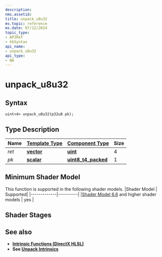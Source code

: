 ```yaml
---
description: 
nms.assetid:
title: unpack_u8u32
ms.topic: reference
ms.date: 07/12/2024
topic_type:
- APIRef
- kbSyntax
api_name:
- unpack_u8u32
api_type:
- NA
---
```



# unpack_u8u32




## Syntax


```syntax
uint<4> unpack_u8u32(p32u8 pk);
```


## Type Description

| Name  | [**Template Type**](../direct3dhlsl/dx-graphics-hlsl-data-types.md)| [**Component Type**](../direct3dhlsl/dx-graphics-hlsl-data-types.md) | Size |
|-------|--------------------------------------------------------------------|----------------------------------------------------------------------|------|
| *ret* | [**vector**](../direct3dhlsl/dx-graphics-hlsl-vector.md) | [**uint**](../WinProg/windows-data-types) | 4 |
| *pk* | [**scalar**](../direct3dhlsl/dx-graphics-hlsl-scalar.md) | [**uint8_t4_packed**](../WinProg/windows-data-types) | 1 |

## Minimum Shader Model

This function is supported in the following shader models.
|Shader Model |	Supported|
|-------------|----------|
|[Shader Model 6.6](https://microsoft.github.io/DirectX-Specs/d3d/HLSL_ShaderModel6_6) and higher shader models | yes |

## Shader Stages



## See also


- [**Intrinsic Functions (DirectX HLSL)**](../direct3dhlsl/dx-graphics-hlsl-intrinsic-functions.md)
- **See [Unpack Intrinsics](https://microsoft.github.io/DirectX-Specs/d3d/HLSL_SM_6_6_Pack_Unpack_Intrinsics#unpack-intrinsics)**